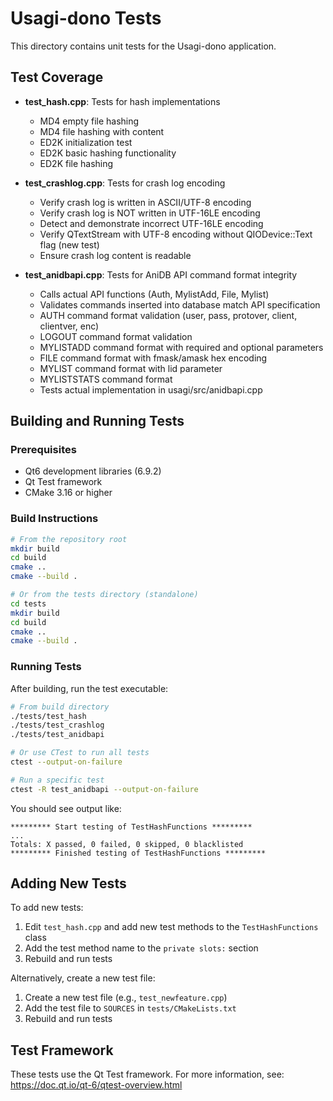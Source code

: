 # Usagi-dono Tests

This directory contains unit tests for the Usagi-dono application.

## Test Coverage

- **test_hash.cpp**: Tests for hash implementations
  - MD4 empty file hashing
  - MD4 file hashing with content
  - ED2K initialization test
  - ED2K basic hashing functionality
  - ED2K file hashing

- **test_crashlog.cpp**: Tests for crash log encoding
  - Verify crash log is written in ASCII/UTF-8 encoding
  - Verify crash log is NOT written in UTF-16LE encoding
  - Detect and demonstrate incorrect UTF-16LE encoding
  - Verify QTextStream with UTF-8 encoding without QIODevice::Text flag (new test)
  - Ensure crash log content is readable

- **test_anidbapi.cpp**: Tests for AniDB API command format integrity
  - Calls actual API functions (Auth, MylistAdd, File, Mylist)
  - Validates commands inserted into database match API specification
  - AUTH command format validation (user, pass, protover, client, clientver, enc)
  - LOGOUT command format validation
  - MYLISTADD command format with required and optional parameters
  - FILE command format with fmask/amask hex encoding
  - MYLIST command format with lid parameter
  - MYLISTSTATS command format
  - Tests actual implementation in usagi/src/anidbapi.cpp
  
## Building and Running Tests

### Prerequisites
- Qt6 development libraries (6.9.2)
- Qt Test framework
- CMake 3.16 or higher

### Build Instructions

```bash
# From the repository root
mkdir build
cd build
cmake ..
cmake --build .

# Or from the tests directory (standalone)
cd tests
mkdir build
cd build
cmake ..
cmake --build .
```

### Running Tests

After building, run the test executable:

```bash
# From build directory
./tests/test_hash
./tests/test_crashlog
./tests/test_anidbapi

# Or use CTest to run all tests
ctest --output-on-failure

# Run a specific test
ctest -R test_anidbapi --output-on-failure
```

You should see output like:
```
********* Start testing of TestHashFunctions *********
...
Totals: X passed, 0 failed, 0 skipped, 0 blacklisted
********* Finished testing of TestHashFunctions *********
```

## Adding New Tests

To add new tests:

1. Edit `test_hash.cpp` and add new test methods to the `TestHashFunctions` class
2. Add the test method name to the `private slots:` section
3. Rebuild and run tests

Alternatively, create a new test file:
1. Create a new test file (e.g., `test_newfeature.cpp`)
2. Add the test file to `SOURCES` in `tests/CMakeLists.txt`
3. Rebuild and run tests

## Test Framework

These tests use the Qt Test framework. For more information, see:
https://doc.qt.io/qt-6/qtest-overview.html

